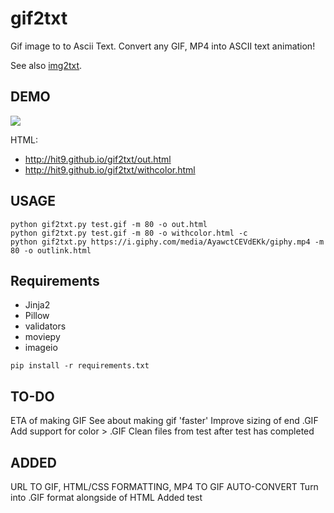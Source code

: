 gif2txt
=======

Gif image to to Ascii Text.
Convert any GIF, MP4 into ASCII text animation!


See also [img2txt](https://github.com/hit9/img2txt).

DEMO
----

![](test.gif)

HTML: 

* http://hit9.github.io/gif2txt/out.html
* http://hit9.github.io/gif2txt/withcolor.html

USAGE
-----

```
python gif2txt.py test.gif -m 80 -o out.html
python gif2txt.py test.gif -m 80 -o withcolor.html -c
python gif2txt.py https://i.giphy.com/media/AyawctCEVdEKk/giphy.mp4 -m 80 -o outlink.html
```

Requirements
-----------

* Jinja2
* Pillow
* validators
* moviepy
* imageio

```
pip install -r requirements.txt
```

TO-DO
-----
ETA of making GIF
See about making gif 'faster'
Improve sizing of end .GIF
Add support for color > .GIF
Clean files from test after test has completed

ADDED
-----
URL TO GIF,
HTML/CSS FORMATTING,
MP4 TO GIF AUTO-CONVERT
Turn into .GIF format alongside of HTML
Added test